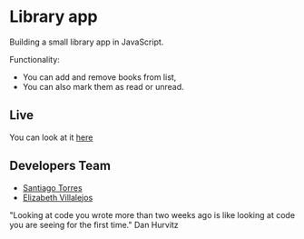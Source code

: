 # Library app

Building a small library app in JavaScript.

Functionality:

- You can add and remove books from list,
- You can also mark them as read or unread.

## Live 

You can look at it [here](https://misselliev.github.io/js-library/)

## Developers Team

- [Santiago Torres](https://github.com/stiakov)
- [Elizabeth Villalejos](https://github.com/misselliev/)

"Looking at code you wrote more than two weeks ago is like looking at code you are seeing for the first time." Dan Hurvitz
